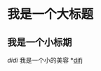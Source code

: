 我是一个大标题
============
我是一个小标期
----------
<dfn>didi</dfn>
<font>我是一个小的美容</font>
*[difj](http://didifj)